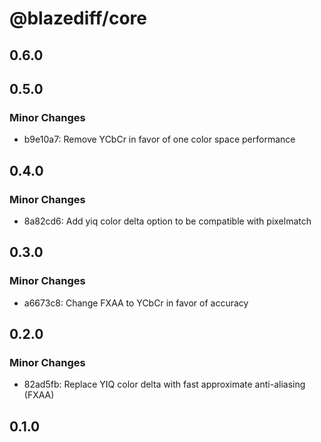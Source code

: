 # @blazediff/core

## 0.6.0

## 0.5.0

### Minor Changes

- b9e10a7: Remove YCbCr in favor of one color space performance

## 0.4.0

### Minor Changes

- 8a82cd6: Add yiq color delta option to be compatible with pixelmatch

## 0.3.0

### Minor Changes

- a6673c8: Change FXAA to YCbCr in favor of accuracy

## 0.2.0

### Minor Changes

- 82ad5fb: Replace YIQ color delta with fast approximate anti-aliasing (FXAA)

## 0.1.0
